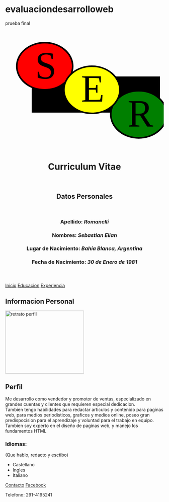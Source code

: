 # evaluaciondesarrolloweb
prueba final
<!DOCTYPE html>
<html>
  <head>
    <meta charset="utf-8">
    <meta name="viewport" content="width=device-width, user-scalable=no">
    <title>Pagina Principal</title>
  </head>
  <body>
    <?xml version="1.0"?>
     <svg width="640" height="480" xmlns=" " xmlns:svg="http://www.w3.org/2000/svg">
         <!-- Created with SVG-edit - https://github.com/SVG-Edit/svgedit-->
        <g class="layer">
         <title>Layer 1</title>
           <rect fill="#000000" height="110" id="svg_6" stroke="#000000" stroke-width="5" width="403" x="86.5" y="149.5"/>
           <ellipse cx="424.5" cy="267.5" fill="#007f00" id="svg_9" rx="89" ry="75" stroke="#000000" stroke-width="5"/>
           <ellipse cx="125.5" cy="114.5" fill="#ff0000" id="svg_11" rx="89" ry="75" stroke="#000000" stroke-width="5"/>
           <text fill="#000000" font-family="serif" font-size="24" id="svg_13" stroke="#000000" stroke-dasharray="null" stroke-linecap="null" stroke-linejoin="null" stroke-width="0" text-anchor="middle" x="145.5" xml:space="preserve" y="129.5"/>
           <text fill="#000000" font-family="serif" font-size="122" id="svg_15" stroke="#000000" stroke-dasharray="null" stroke-linecap="null" stroke-linejoin="null" stroke-width="0" text-anchor="middle" x="129" xml:space="preserve" y="154">S</text>
           <text fill="#000000" font-family="serif" font-size="122" id="svg_19" stroke="#000000" stroke-dasharray="null" stroke-linecap="null" stroke-linejoin="null" stroke-width="0" text-anchor="middle" x="430" xml:space="preserve" y="305.5">R</text>
           <ellipse cx="275.5" cy="189.5" fill="#ffff00" id="svg_20" rx="89" ry="75" stroke="#000000" stroke-width="5"/>
           <text fill="#000000" font-family="serif" font-size="122" id="svg_21" stroke="#000000" stroke-dasharray="null" stroke-linecap="null" stroke-linejoin="null" stroke-width="0" text-anchor="middle" x="278" xml:space="preserve" y="226.5">E</text>
      </g>
     </svg>
     <header>
       <h1>Curriculum Vitae</h1><br/>
         <h2>Datos Personales</h2><br/>
         <h3>Apellido: <em>Romanelli</em></h3>
         <h3>Nombres: <em>Sebastian Elian</em></h3>
         <h3>Lugar de Nacimiento: <em>Bahia Blanca, Argentina</em></h3>
         <h3>Fecha de Nacimiento: <em>30 de Enero de 1981</em></h3>
    </header>
      <a href="index.html">Inicio</a>
      <a href="html/educacion.html">Educacion</a>
      <a href="html/experiencia.html">Experiencia</a>
      <h2>Informacion Personal  </h2>
      <img src="imagenes/retrato.jpg" alt="retrato perfil" title="retrato perfil" width="250px" height="200px"/>
      <h2>Perfil</h2>
      <p>Me desarrollo como vendedor y promotor de ventas, especializado en grandes cuentas y clientes que requieren especial dedicacion.<br/> Tambien tengo habilidades para redactar articulos y contenido para paginas web, para medios periodisticos, graficos y medios online, poseo gran predispocision para el aprendizaje y voluntad para el trabajo en equipo.<br/>Tambien soy experto en el diseño de paginas web, y manejo los fundamentos HTML</p>
       <h3>Idiomas:</h3> <p>(Que hablo, redacto y esctibo)</p>
      <ul>
        <li>Castellano</li>
        <li>Ingles</li>
        <li>Italiano</li>
      </ul>
      <footer>
        <a href="mailto:sordoacustico@hotmail.com?subjet=feedback">Contacto</a>
        <a href="https://www.facebook.com/romanelli.sebastian" target="_blank">Facebook</a>
        <p>Telefono: 291-4195241</p>
      </footer>  
  </body>
</html>
